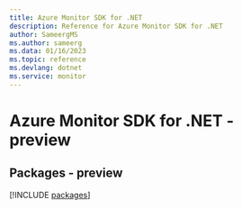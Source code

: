 ```yaml
---
title: Azure Monitor SDK for .NET
description: Reference for Azure Monitor SDK for .NET
author: SameergMS
ms.author: sameerg
ms.data: 01/16/2023
ms.topic: reference
ms.devlang: dotnet
ms.service: monitor
---
```

# Azure Monitor SDK for .NET - preview
## Packages - preview
[!INCLUDE [packages](monitor-index.md)]